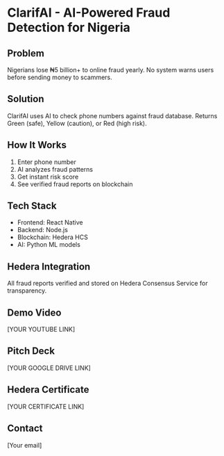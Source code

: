 # ClarifAI - AI-Powered Fraud Detection for Nigeria

## Problem
Nigerians lose ₦5 billion+ to online fraud yearly. No system warns users before sending money to scammers.

## Solution
ClarifAI uses AI to check phone numbers against fraud database. Returns Green (safe), Yellow (caution), or Red (high risk).

## How It Works
1. Enter phone number
2. AI analyzes fraud patterns
3. Get instant risk score
4. See verified fraud reports on blockchain

## Tech Stack
- Frontend: React Native
- Backend: Node.js
- Blockchain: Hedera HCS
- AI: Python ML models

## Hedera Integration
All fraud reports verified and stored on Hedera Consensus Service for transparency.

## Demo Video
[YOUR YOUTUBE LINK]

## Pitch Deck
[YOUR GOOGLE DRIVE LINK]

## Hedera Certificate
[YOUR CERTIFICATE LINK]

## Contact
[Your email]

